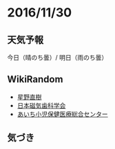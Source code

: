 # 2016/11/30

## 天気予報

今日（晴のち曇）/ 明日（雨のち曇）

## WikiRandom

* [星野直樹](https://ja.wikipedia.org/wiki/%E6%98%9F%E9%87%8E%E7%9B%B4%E6%A8%B9)
* [日本磁気歯科学会](https://ja.wikipedia.org/wiki/%E6%97%A5%E6%9C%AC%E7%A3%81%E6%B0%97%E6%AD%AF%E7%A7%91%E5%AD%A6%E4%BC%9A)
* [あいち小児保健医療総合センター](https://ja.wikipedia.org/wiki/%E3%81%82%E3%81%84%E3%81%A1%E5%B0%8F%E5%85%90%E4%BF%9D%E5%81%A5%E5%8C%BB%E7%99%82%E7%B7%8F%E5%90%88%E3%82%BB%E3%83%B3%E3%82%BF%E3%83%BC)

## 気づき

